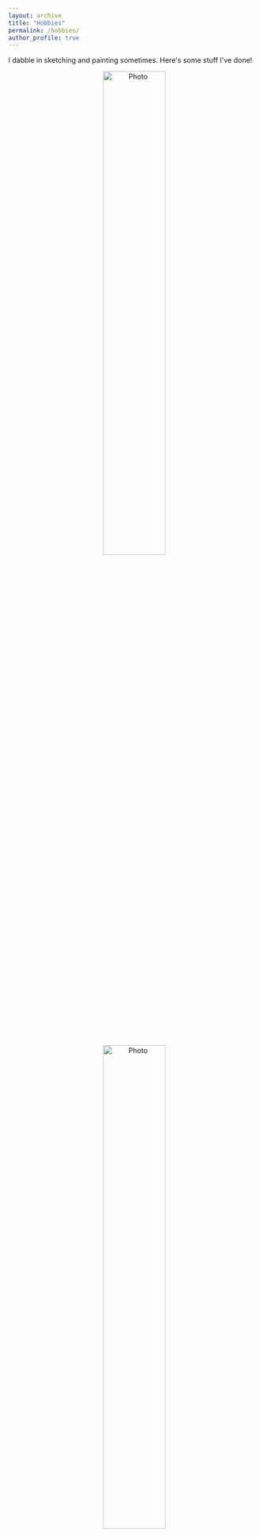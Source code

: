 ```yaml
---
layout: archive
title: "Hobbies"
permalink: /hobbies/
author_profile: true
---
```


I dabble in sketching and painting sometimes. Here's some stuff I've done!

<p align="center">
  <img src="https://marjerie.github.io/files/art1.jpg?raw=true" alt="Photo" height="50%" width="50%"/>                     
</p>

<p align="center">
  <img src="https://marjerie.github.io/files/art2.jpg?raw=true" alt="Photo" height="50%" width="50%"/> 
</p>

<p align="center">
  <img src="https://marjerie.github.io/files/1d.jpg?raw=true" alt="Photo" height="50%" width="50%"/> 
</p>

<p align="center">
  <img src="https://marjerie.github.io/files/art4.jpg?raw=true" alt="Photo" height="50%" width="50%"/> 
</p>

<p align="center">
  <img src="https://marjerie.github.io/files/water.jpg?raw=true" alt="Photo" height="50%" width="50%"/> 
</p>

<p align="center">
  <img src="https://marjerie.github.io/files/skull.jpg?raw=true" alt="Photo" height="50%" width="50%"/> 
</p>

<p align="center">
  <img src="https://marjerie.github.io/files/art5.jpg?raw=true" alt="Photo" height="50%" width="50%"/> 
</p>

<p align="center">
  <img src="https://marjerie.github.io/files/wander.jpg?raw=true" alt="Photo" height="50%" width="50%"/> 
</p>

<p align="center">
  <img src="https://marjerie.github.io/files/folklore.jpg?raw=true" alt="Photo" height="50%" width="50%"/> 
</p>

<p align="center">
  <img src="https://marjerie.github.io/files/louis.jpg?raw=true" alt="Photo" height="50%" width="50%"/> 
</p>

<p align="center">
  <img src="https://marjerie.github.io/files/selena.jpg?raw=true" alt="Photo" height="50%" width="50%"/> 
</p>

<p align="center">
  <img src="https://marjerie.github.io/files/taylor.jpg?raw=true" alt="Photo" height="50%" width="50%"/> 
</p>

<p align="center">
  <img src="https://marjerie.github.io/files/niall.jpg?raw=true" alt="Photo" height="50%" width="50%"/> 
</p>

